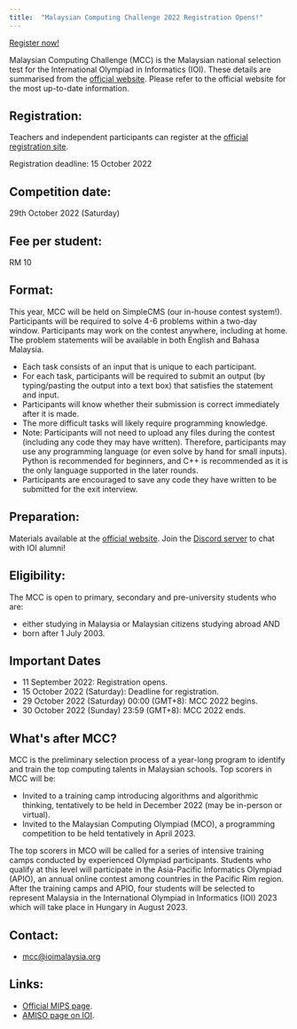 ```yaml
---
title:  "Malaysian Computing Challenge 2022 Registration Opens!"
---
```


[Register now!](https://registration.ioimalaysia.org/)

Malaysian Computing Challenge (MCC) is the Malaysian national selection test for the International Olympiad in Informatics (IOI). These details are summarised from the [official website](https://ioimalaysia.org/competition/mcc/2022/). Please refer to the official website for the most up-to-date information.

## Registration:

Teachers and independent participants can register at the [official registration site](https://registration.ioimalaysia.org/).

Registration deadline: 15 October 2022


## Competition date:

29th October 2022 (Saturday)

## Fee per student:

RM 10


## Format:
This year, MCC will be held on SimpleCMS (our in-house contest system!). Participants will be required to solve 4-6 problems within a two-day window. Participants may work on the contest anywhere, including at home. The problem statements will be available in both English and Bahasa Malaysia.

- Each task consists of an input that is unique to each participant.
- For each task, participants will be required to submit an output (by typing/pasting the output into a text box) that satisfies the statement and input.
- Participants will know whether their submission is correct immediately after it is made.
- The more difficult tasks will likely require programming knowledge.
- Note: Participants will not need to upload any files during the contest (including any code they may have written). Therefore, participants may use any programming language (or even solve by hand for small inputs).
Python is recommended for beginners, and C++ is recommended as it is the only language supported in the later rounds.
- Participants are encouraged to save any code they have written to be submitted for the exit interview.


## Preparation:
Materials available at the [official website](https://ioimalaysia.org/resource/for-student/). Join the [Discord server](amiso.my/discord) to chat with IOI alumni!

## Eligibility:

The MCC is open to primary, secondary and pre-university students who are:

- either studying in Malaysia or Malaysian citizens studying abroad AND
- born after 1 July 2003.

## Important Dates

- 11 September 2022: Registration opens.
- 15 October 2022 (Saturday): Deadline for registration.
- 29 October 2022 (Saturday) 00:00 (GMT+8): MCC 2022 begins.
- 30 October 2022 (Sunday) 23:59 (GMT+8): MCC 2022 ends.


## What's after MCC?
MCC is the preliminary selection process of a year-long program to identify and train the top computing talents in Malaysian schools. Top scorers in MCC will be:

- Invited to a training camp introducing algorithms and algorithmic thinking, tentatively to be held in December 2022 (may be in-person or virtual).
- Invited to the Malaysian Computing Olympiad (MCO), a programming competition to be held tentatively in April 2023.

The top scorers in MCO will be called for a series of intensive training camps conducted by experienced Olympiad participants. Students who qualify at this level will participate in the Asia-Pacific Informatics Olympiad (APIO), an annual online contest among countries in the Pacific Rim region. After the training camps and APIO, four students will be selected to represent Malaysia in the International Olympiad in Informatics (IOI) 2023 which will take place in Hungary in August 2023.

## Contact:
- mcc@ioimalaysia.org


## Links:
- [Official MIPS page](https://ioimalaysia.org/).
- [AMISO page on IOI](https://amiso.my/ioi/).